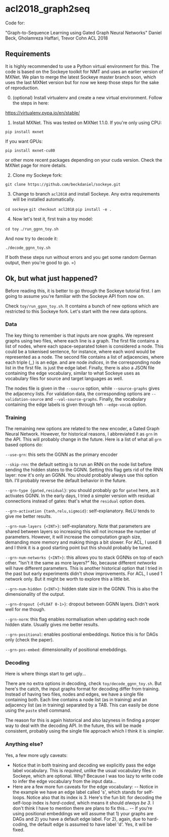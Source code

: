 # acl2018_graph2seq
Code for:

"Graph-to-Sequence Learning using Gated Graph Neural Networks"
Daniel Beck, Gholamreza Haffari, Trevor Cohn
ACL 2018

## Requirements

It is highly recommended to use a Python virtual environment for this. The code is based on the Sockeye toolkit for NMT and uses an earlier version of MXNet. We plan to merge the latest Sockeye master branch soon, which uses the last MXNet version but for now we keep those steps for the sake of reproduction.

0) (optional) Install virtualenv and create a new virtual environment. Follow the steps in here:

https://virtualenv.pypa.io/en/stable/

1) Install MXNet. This was tested on MXNet 1.1.0. If you're only using CPU:

`pip install mxnet`

If you want GPUs:

`pip install mxnet-cu80`

or other more recent packages depending on your cuda version. Check the MXNet page for more details.

2) Clone my Sockeye fork:

`git clone https://github.com/beckdaniel/sockeye.git`

3) Change to branch `acl2018` and install Sockeye. Any extra requirements will be installed automatically.

`cd sockeye`
`git checkout acl2018`
`pip install -e .`

4) Now let's test it, first train a toy model:

`cd toy`
`./run_ggnn_toy.sh`

And now try to decode it:

`./decode_ggnn_toy.sh`

If both these steps run without errors and you get some random German output, then you're good to go. =)

## Ok, but what just happened?

Before reading this, it is better to go through the Sockeye tutorial first. I am going to assume you're familiar with the Sockeye API from now on.

Check `toy/run_ggnn_toy.sh`. It contains a bunch of new options which are restricted to this Sockeye fork. Let's start with the new data options.

### Data

The key thing to remember is that inputs are now graphs. We represent graphs using two files, where each line is a graph. The first file contains a list of nodes, where each space-separated token is considered a node. This could be a tokenised sentence, for instance, where each word would be represented as a node. The second file contains a list of adjacencies, where each triple (<src>,<tgt>,<label>) is an edge. <src> and <tgt> are node *indices*, in the corresponding node list in the first file. <label> is just the edge label. Finally, there is also a JSON file containing the edge vocabulary, similar to what Sockeye uses as vocabulary files for source and target languages as well.

The nodes file is given in the `--source` option, while `--source-graphs` gives the adjacency lists. For validation data, the corresponding options are `--validation-source` and `--val-source-graphs`. Finally, the vocabulary containing the edge labels is given through teh `--edge-vocab` option.

### Training

The remaining new options are related to the new encoder, a Gated Graph Neural Network. However, for historical reasons, I abbreviated it as `grn` in the API. This will probably change in the future. Here is a list of what all `grn` based options do:

`--use-grn`: this sets the GGNN as the primary encoder

`--skip-rnn`: the default setting is to run an RNN on the node list before sending the hidden states to the GGNN. Setting this flag gets rid of the RNN layer: now it's only an GGNN. You should probably always use this option tbh. I'll probably reverse the default behavior in the future.

`--grn-type {gated,residual}`: you should probably go for `gated` here, as it activates GGNN. In the early days, I tried a simpler version with residual connections instead of gates: that's what the `residual` option does.

`--grn-activation {tanh,relu,sigmoid}`: self-explanatory. ReLU tends to give me better results.

`--grn-num-layers {<INT>}`: self-explanatory. Note that parameters are shared between layers so increasing this will not increase the number of parameters. However, it will increase the computation graph size, demanding more memory and making things a bit slower. For ACL, I used 8 and I think it is a good starting point but this should probably be tuned.

`--grn-num-networks {<INT>}`: this allows you to stack GGNNs on top of each other. "Isn't it the same as more layers?" No, because different *networks* will have different parameters. This is another historical option that I tried in the past but early experiments didn't show improvements. For ACL, I used 1 network only. But it might be worth to explore this a little bit.

`--grn-num-hidden {<INT>}`: hidden state size in the GGNN. This is also the dimensionality of the output.

`--grn-dropout {<FLOAT 0-1>}`: dropout between GGNN layers. Didn't work well for me though.

`--grn-norm`: this flag enables normalisation when updating each node hidden state. Usually gives me better results.

`--grn-positional`: enables positional embeddings. Notice this is for DAGs only (check the paper).

`--grn-pos-embed`: dimensionality of positional emebddings.

### Decoding

Here is where things start to get ugly...

There are no extra options in decoding, check `toy/decode_ggnn_toy.sh`. But here's the catch, the input graphs format for decoding differ from training. Instead of having two files, nodes and edges, we have a single file containing both. Each line contains a node list (as in training) and an adjacency list (as in training) separated by a TAB. This can easily be done using the `paste` shell command.

The reason for this is again historical and also lazyness in finding a proper way to deal with the decoding API. In the future, this will be made consistent, probably using the single file approach which I think it is simpler.

### Anything else?

Yes, a few more ugly caveats:

- Notice that in both training and decoding we explicitly pass the edge label vocabulary. This is *required*, unlike the usual vocabulary files in Sockeye, which are optional. Why? Because I was too lazy to write code to infer the edge vocabulary from the input data...
- Here are a few more fun caveats for the edge vocabulary:
-- Notice in the example we have an edge label called 's', which stands for self-loops. Notice also that its index is 3. Here's the fun bit: for decoding the self-loop index is *hard-coded*, which means it should *always be 3*. I don't think I have to mention there are plans to fix this...
-- If you're using positional embeddings we will assume that 1) your graphs are DAGs and 2) you have a default edge label. For 2), again, due to hard-coding, the default edge is assumed to have label 'd'. Yes, it will be fixed.